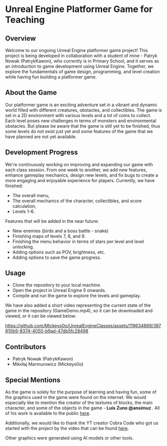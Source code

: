 # Unreal Engine Platformer Game for Teaching

## Overview

Welcome to our ongoing Unreal Engine platformer game project! This project is being developed in collaboration with a student of mine - Patryk Nowak (PatrykKawon), who currently is in Primary School, and it serves as an introduction to game development using Unreal Engine. Together, we explore the fundamentals of game design, programming, and level creation while having fun building a platformer game.

## About the Game

Our platformer game is an exciting adventure set in a vibrant and dynamic world filled with different creatures, obstacles, and collectibles. The game is set in a 2D environment with various levels and a lot of coins to collect. Each level poses new challenges in terms of monsters and environmental obstacles. But please be aware that the game is still yet to be finished, thus some levels do not exist just yet and some features of the game that we have planned are not yet available.

## Development Progress

We're continuously working on improving and expanding our game with each class session. From one week to another, we add new features, enhance gameplay mechanics, design new levels, and fix bugs to create a more engaging and enjoyable experience for players. Currently, we have finished:
* The overall menu,
* The overall mechanics of the character, collectibles, and score calculation,
* Levels 1-6.

Features that will be added in the near future:
* New enemies (birds and a boss battle - snake)
* Finishing maps of levels 7, 8, and 9.
* Finishing the menu behavior in terms of stars per level and level unlocking.
* Adding options such as POV, brightness, etc.
* Adding options to save the game progress.

## Usage 

* Clone the repository to your local machine.
* Open the project in Unreal Engine 5 onwards.
* Compile and run the game to explore the levels and gameplay.

We have also added a short video representing the current state of the game in the repository (GameDemo.mp4), so it can be downloaded and viewed, or it can be viewed below:






https://github.com/Mickeyo0o/UnrealEngineClasses/assets/119634889/397810b9-8374-4050-b9ad-47db5fc28498





## Contributors

* Patryk Nowak (PatrykKawon)
* Mikołaj Marmurowicz (Mickeyo0o)

## Special Mentions

As the game is solely for the purpose of learning and having fun, some of the graphics used in the game were found on the internet. 
We would especially like to mention the creator of the textures of blocks, the main character, and some of the objects in the game -
<b> Luis Zuno @ansimuz </b>. All of his work is available to the public [here](https://drive.google.com/file/d/1YFvWsiDKBotM7sMRIEvBJmszVkTc90zK/view).

Additionally, we would like to thank the YT creator Cobra Code who got us started with the project by the video that can be found [here](https://youtu.be/g31NTpq9p-o).

Other graphics were generated using AI models or other tools.

